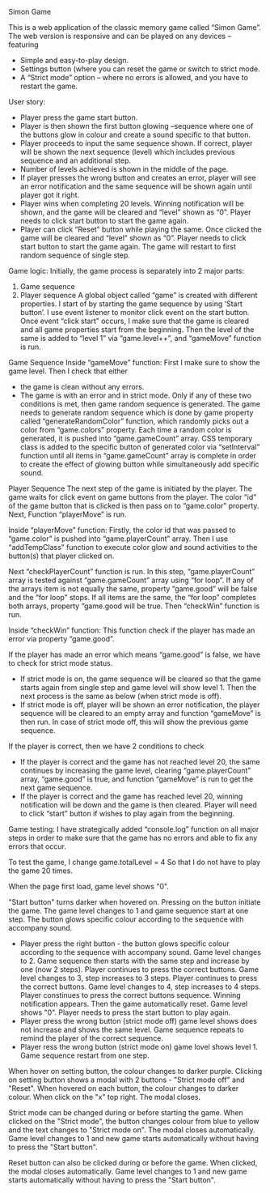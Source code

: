 Simon Game

This is a web application of the classic memory game called “Simon Game”. The web version is responsive and can be played on any devices – featuring 
-	Simple and easy-to-play design.
-	Settings button (where you can reset the game or switch to strict mode.
-	A “Strict mode” option – where no errors is allowed, and you have to restart the game.

User story:
-	Player press the game start button. 
-	Player is then shown the first button glowing –sequence where one of the buttons glow in colour and create a sound specific to that button.
-	Player proceeds to input the same sequence shown. If correct, player will be shown the next sequence (level) which includes previous sequence and an additional step. 
-	Number of levels achieved is shown in the middle of the page.
-	If player presses the wrong button and creates an error, player will see an error notification and the same sequence will be shown again until player got it right.
-	Player wins when completing 20 levels. Winning notification will be shown, and the game will be cleared and “level” shown as “0”. Player needs to click start button to start the game again.
-	Player can click “Reset” button while playing the same. Once clicked the game will be cleared and “level” shown as “0”. Player needs to click start button to start the game again. The game will restart to first random sequence of single step.

Game logic:
Initially, the game process is separately into 2 major parts: 
1.	Game sequence
2.	Player sequence
A global object called “game” is created with different properties.
I start of by starting the game sequence by using ‘Start button’. I use event listener to monitor click event on the start button.
Once event “click start” occurs, I make sure that the game is cleared and all game properties start from the beginning. 
Then the level of the same is added to “level 1” via “game.level++”, and “gameMove” function is run.

Game Sequence
Inside “gameMove” function:
First I make sure to show the game level.
Then I check that either
-	the game is clean without any errors.
-	The game is with an error and in strict mode.
Only if any of these two conditions is met, then game random sequence is generated.
The game needs to generate random sequence which is done by  game property called “generateRandomColor” function, which randomly picks out a color from “game.colors” property. Each time a random color is generated, it is pushed into “game.gameCount” array. CSS temporary class is added to the specific button of generated color via “setInterval” function until all items in “game.gameCount” array is complete in order to create the effect of glowing button while simultaneously add specific sound.

Player Sequence
The next step of the game is initiated by the player.
The game waits for click event on game buttons from the player. The color “id” of the game button that is clicked is then pass on to “game.color” property. Next, Function “playerMove” is run.

Inside “playerMove” function:
Firstly, the color id that was passed to “game.color” is pushed into “game.playerCount” array.
Then I use “addTempClass” function to execute color glow and sound activities to the button(s) that player clicked on.

Next “checkPlayerCount” function is run. In this step, “game.playerCount” array is tested against “game.gameCount” array using “for loop”.
If any of the arrays item is not equally the same, property “game.good” will be false and the “for loop” stops.
If all items are the same, the “for loop” completes both arrays, property “game.good will be true. Then “checkWin” function is run.

Inside “checkWin” function:
This function check if the player has made an error via property “game.good”.

If the player has made an error which means “game.good” is false, we have to check for strict mode status. 
-	If strict mode is on, the game sequence will be cleared so that the game starts again from single step and game level will show level 1. Then the next process is the same as below (when strict mode is off).
-	If strict mode is off, player will be shown an error notification, the player sequence will be cleared to an empty array and function “gameMove” is then run. In case of strict mode off, this will show the previous game sequence.

If the player is correct, then we have 2 conditions to check
-	If the player is correct and the game has not reached level 20, the same continues by increasing the game level, clearing “game.playerCount” array, “game.good” is true, and function “gameMove” is run to get the next game sequence.
-	If the player is correct and the game has reached level 20, winning notification will be down and the game is then cleared. Player will need to click “start” button if wishes to play again from the beginning.



Game testing:
I have strategically added “console.log” function on all major steps in order to make sure that the game has no errors and able to fix any errors that occur.

To test the game, I change game.totalLevel = 4
So that I do not have to play the game 20 times.

When the page first load, game level shows "0". 

"Start button" turns darker when hovered on. Pressing on the button initiate the game. The game level changes to 1 and game sequence start at one step. The button glows specific colour according to the sequence with accompany sound.
 - Player press the right button -  the button glows specific colour according to the sequence with accompany sound. Game level changes to 2. Game sequence then starts with the same step and increase by one (now 2 steps). Player continues to press the correct buttons. Game level changes to 3, step increases to 3 steps. Player continues to press the correct buttons. Game level changes to 4, step increases to 4 steps. Player constinues to press the correct buttons sequence. Winning notification appears. Then the game automatically reset. Game level shows "0". Player needs to press the start button to play again.
 - Player press the wrong button (strict mode off) game level shows does not increase and shows the same level. Game sequence repeats to remind the player of the correct sequence.
 - Player ress the wrong button (strict mode on) game lovel shows level 1. Game sequence restart from one step.

When hover on setting button, the colour changes to darker purple. Clicking on setting button shows a modal with 2 buttons - "Strict mode off" and "Reset". When hovered on each button, the colour changes to darker colour. When click on the "x" top right. The modal closes. 

Strict mode can be changed during or before starting the game. 
When clicked on the "Strict mode", the button changes colour from blue to yellow and the text changes to "Strict mode on". The modal closes automatically. Game level changes to 1 and new game starts automatically without having to press the "Start button".

Reset button can also be clicked during or before the game. When clicked, the modal closes automatically. Game level changes to 1 and new game starts automatically without having to press the "Start button".


